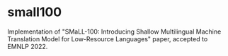 # small100
Implementation of "SMaLL-100: Introducing Shallow Multilingual Machine Translation Model for Low-Resource Languages" paper, accepted to EMNLP 2022.
